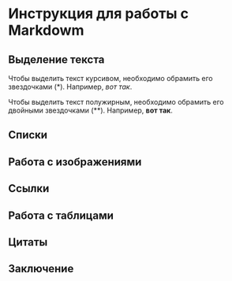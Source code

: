 # Инструкция для работы с Markdowm

## Выделение текста

Чтобы выделить текст курсивом, необходимо обрамить его звездочками (*). Например, *вот так*.

Чтобы выделить текст полужирным, необходимо обрамить его двойными звездочками (**). Например, **вот так**.

## Списки 

## Работа с изображениями 

## Ссылки 

## Работа с таблицами 

## Цитаты

## Заключение

